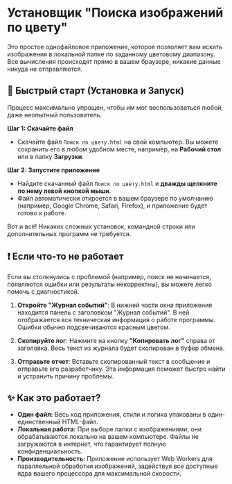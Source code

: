 # Установщик "Поиска изображений по цвету"

Это простое однофайловое приложение, которое позволяет вам искать изображения в локальной папке по заданному цветовому диапазону. Все вычисления происходят прямо в вашем браузере, никакие данные никуда не отправляются.

## 🚀 Быстрый старт (Установка и Запуск)

Процесс максимально упрощен, чтобы им мог воспользоваться любой, даже неопытный пользователь.

**Шаг 1: Скачайте файл**

*   Скачайте файл `Поиск по цвету.html` на свой компьютер. Вы можете сохранить его в любом удобном месте, например, на **Рабочий стол** или в папку **Загрузки**.

**Шаг 2: Запустите приложение**

*   Найдите скачанный файл `Поиск по цвету.html` и **дважды щелкните по нему левой кнопкой мыши**.
*   Файл автоматически откроется в вашем браузере по умолчанию (например, Google Chrome, Safari, Firefox), и приложение будет готово к работе.

Вот и всё! Никаких сложных установок, командной строки или дополнительных программ не требуется.

## ❗ Если что-то не работает

Если вы столкнулись с проблемой (например, поиск не начинается, появляются ошибки или результаты некорректны), вы можете легко помочь с диагностикой.

1.  **Откройте "Журнал событий"**: В нижней части окна приложения находится панель с заголовком "Журнал событий". В ней отображается вся техническая информация о работе программы. Ошибки обычно подсвечиваются красным цветом.

2.  **Скопируйте лог**: Нажмите на кнопку **"Копировать лог"** справа от заголовка. Весь текст из журнала будет скопирован в буфер обмена.

3.  **Отправьте отчет**: Вставьте скопированный текст в сообщение и отправьте его разработчику. Эта информация поможет быстро найти и устранить причину проблемы.

## ✨ Как это работает?

*   **Один файл:** Весь код приложения, стили и логика упакованы в один-единственный HTML-файл.
*   **Локальная работа:** При выборе папки с изображениями, они обрабатываются локально на вашем компьютере. Файлы не загружаются в интернет, что гарантирует полную конфиденциальность.
*   **Производительность:** Приложение использует Web Workers для параллельной обработки изображений, задействуя все доступные ядра вашего процессора для максимальной скорости.
